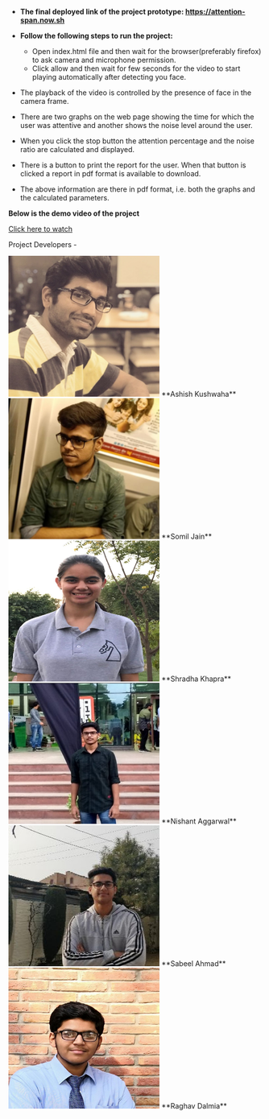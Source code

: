 * **The final deployed link of the project prototype: https://attention-span.now.sh**

* **Follow the following steps to run the project:**
    * Open index.html file and then wait for the browser(preferably firefox) to ask camera and microphone permission.
    * Click allow and then wait for few seconds for the video to start playing automatically after detecting you face.

* The playback of the video is controlled by the presence of face in the camera frame.
* There are two graphs on the web page showing the time for which the user was attentive and another shows the noise level       around the user.
* When you click the stop button the attention percentage and the noise ratio are calculated and displayed.
* There is a button to print the report for the user. When that button is clicked a report in pdf format is available to download.
* The above information are there in pdf format, i.e. both the graphs and the calculated parameters.



**Below is the demo video of the project**

[Click here to watch](https://www.youtube.com/watch?v=TLY_2xVosmM&feature=youtu.be)



Project Developers - 

<img src="/Presentation-and-QnA/photos/Ashish.jpg" width="300" height="280" />
 **Ashish Kushwaha** 
<img src="/Presentation-and-QnA/photos/Somil.jpeg" width="300" height="280" />
 **Somil Jain**
<img src="/Presentation-and-QnA/photos/Shradha.jpeg" width="300" height="280" />
 **Shradha Khapra**
<img src="/Presentation-and-QnA/photos/Nishant.jpeg" width="300" height="280" />
 **Nishant Aggarwal**
<img src="/Presentation-and-QnA/photos/Sabeel.jpeg" width="300" height="280" />
 **Sabeel Ahmad**
<img src="/Presentation-and-QnA/photos/Raghav.jpeg" width="300" height="280" />
 **Raghav Dalmia**



